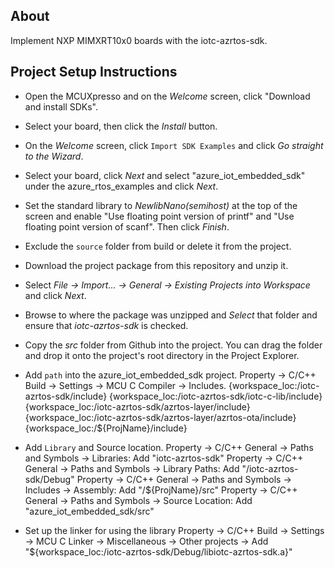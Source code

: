 ## About
Implement NXP MIMXRT10x0 boards with the iotc-azrtos-sdk.

## Project Setup Instructions
* Open the MCUXpresso and on the *Welcome* screen, click "Download and install SDKs".
* Select your board, then click the *Install* button.
* On the *Welcome* screen, click ```Import SDK Examples``` and click *Go straight to the Wizard*.
* Select your board, click *Next* and select "azure_iot_embedded_sdk" under the azure_rtos_examples and click *Next*.
* Set the standard library to *NewlibNano(semihost)* at the top of the screen and enable "Use floating point version of printf" and "Use floating point version of scanf". Then click *Finish*.
* Exclude the ```source``` folder from build or delete it from the project.
* Download the project package from this repository and unzip it. 
* Select *File -> Import... -> General -> Existing Projects into Workspace* and click *Next*.
  
* Browse to where the package was unzipped and *Select* that folder and ensure that *iotc-azrtos-sdk* is checked.

* Copy the *src* folder from Github into the project. You can drag the folder and drop it onto the project's root directory in the Project Explorer.
	
* Add ```path``` into the azure_iot_embedded_sdk project.
	Property -> C/C++ Build -> Settings -> MCU C Compiler -> Includes.
	{workspace_loc:/iotc-azrtos-sdk/include}
	{workspace_loc:/iotc-azrtos-sdk/iotc-c-lib/include}
	{workspace_loc:/iotc-azrtos-sdk/azrtos-layer/include}
	{workspace_loc:/iotc-azrtos-sdk/azrtos-layer/azrtos-ota/include}
	{workspace_loc:/${ProjName}/include}

* Add ```Library``` and Source location.
	Property -> C/C++ General -> Paths and Symbols -> Libraries:					Add "iotc-azrtos-sdk"
	Property -> C/C++ General -> Paths and Symbols -> Library Paths:				Add "/iotc-azrtos-sdk/Debug"
	Property -> C/C++ General -> Paths and Symbols -> Includes -> Assembly: 		Add "/${ProjName}/src"
	Property -> C/C++ General -> Paths and Symbols -> Source Location: 				Add "azure_iot_embedded_sdk/src"
	
* Set up the linker for using the library
	Property -> C/C++ Build -> Settings -> MCU C Linker -> Miscellaneous -> Other projects -> Add "${workspace_loc:/iotc-azrtos-sdk/Debug/libiotc-azrtos-sdk.a}"
	

	
	
	
	

